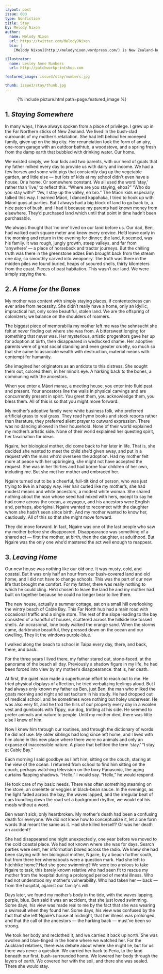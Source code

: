 ```yaml
---
layout: post
issue: 003
type: Nonfiction
title: Stay
by: Melody Nixon
author:
  name: Melody Nixon
  url: https://twitter.com/MelodyJNixon
  bio: |
    [Melody Nixon](http://melodynixon.wordpress.com/) is New Zealand-born writer living in New York City. She writes lyrical essays, cultural reportage, and reviews, and teaches creative writing for the New York Writers' Coalition. She has received support from the Ucross Foundation, the Virginia Center for the Creative Arts, The Ragdale Foundation, Art Farm Nebraska, and Columbia University's School of the Arts. Melody is a Founding Editor of <cite>[Apogee](http://www.apogeejournal.org)</cite>, a literary journal dedicated to work by writers of color and work that explores issues of identity, race, and writing from the margins. Find her on Twitter at: [@melodyjnixon](https://twitter.com/melodyjnixon).

illustrator:
  name: Lesley Anne Numbers
  url: http://patchworkprintshop.com

featured_image: issue3/stay/numbers.jpg

thumb: issue3/stay/thumb.jpg
---
```


<figure class="middle">
  {% include picture.html path=page.featured_image %}
</figure>

## 1. <i>Staying Somewhere</i>

In many ways, I have always spoken from a place of privilege. I grew up in the Far Northern sticks of New Zealand. We lived in the bush-clad surrounds of my mother’s retaliation. She had left behind her moneyed family, given up on the big city. Her renunciation took the form of an airy, one-room garage with an outdoor bathtub, a woodstove, and a spring fresh from the damp earth that bubbled with drinking water. Our home.

We existed simply, we four kids and two parents, with our herd of goats that my father milked every day to provide us with dairy and income. We had a few horses and some wild pigs that constantly dug up the vegetable garden, and little else — but lots of kids at my school didn't even have a house. Or a home. Or somewhere constant. We all used the word ‘stay,’ rather than ‘live,’ to reflect this. “Where are you staying, ehoa?” “Who do you stay with?” “Aw, I stay up the valley, eh bro.” The Māori kids especially talked this way. I learned Māori, I danced kapahaka, I tried to hook up with Māori guys at parties. But I always had a big block of land to go back to, a nice patch of bush, and I had it because my parents had known money from elsewhere. They’d purchased land which until that point in time hadn’t been purchasable.

We always thought that ‘no one’ lived on our land before us. Our dad, Ben, had walked each square meter and knew every crevice. He’d leave early in the morning and return in the evening for dinner; the land, it seemed, was his family. It was rough, jungly growth, steep valleys, and far from ‘anywhere’ — a place of horseback and tractor journeys. But the chilling truth was there in the greenstone adzes Ben brought back from the stream one day, so smoothly carved into weaponry. The truth was there in the midden piles we found buried, heaps of scoured shells, thirty kilometers from the coast. Pieces of past habitation. This wasn’t our land. We were simply staying there.



## 2. <i>A Home for the Bones</i>

My mother was content with simply staying places, if contentedness can ever arise from necessity. She didn’t really have a home, only an idyllic, impractical hut, only some beautiful, stolen land. We are the offspring of colonizers; we balance on the shoulders of roamers.

The biggest piece of memorabilia my mother left me was the sehnsucht she felt at never finding out where she was from. A bittersweet longing for something that never was. Her mysterious, artistic progenitors gave her up for adoption at birth, then disappeared in wedlocked shame. Her adoptive parents were of great social standing and even greater cruelty, so much so that she came to associate wealth with destruction, material means with contempt for humanity.

She imagined her originators as an antidote to this distress. She sought them out, colored them, in her mind’s eye. A harking back to the bones, a communing with the ancestors.

When you enter a Māori marae, a meeting house, you enter into fluid past and present. Your ancestors line the walls in physical carvings and are concurrently present in spirit. You greet them, you acknowledge them, you bless them. All of this is so that you might move forward.

My mother’s adoptive family were white business folk, who preferred artificial grass to real grass. They read hymn books and stock reports rather than literature, they preferred silent prayer to outward expression. There was no dancing allowed in their household. None of their world explained my mother’s artistic side. None of their world explained her questing spirit, her fascination for ideas.

Ngaire, her biological mother, did come back to her later in life. That is, she decided she wanted to meet the child she’d given away, and put in a request with the nuns who’d overseen the adoption. Had my mother felt more at peace with her upbringing, she might not have accepted the request. She was in her thirties and had borne four children of her own, including me. But she met her mother and embraced her.

Ngaire turned out to be a cheerful, full-tilt kind of person, who was just trying to live in a happy way. Her hair curled like my mother’s, she had modest means and white ancestors, a modest white woman. She shared nothing about the man whose seed had mixed with hers, except to say he had come across the ocean, a voyageur, and his ancestors were English and, perhaps, aboriginal. Ngaire wanted to reconnect with the daughter whom she hadn’t seen since birth. And my mother wanted to know her, cautiously. All of this so that she might move forward.

They did move forward. In fact, Ngaire was one of the last people who saw my mother before she disappeared. Disappearance was something of a shared act — first the mother, at birth, then the daughter, at adulthood. But Ngaire was the only one who’d mastered the act well enough to reappear.



## 3. <i>Leaving Home</i>

Our new house was nothing like our old one. It was musty, cold, and coastal. But it was only half an hour from our bush-covered land and old home, and I did not have to change schools. This was the part of our new life that brought me comfort. For my father, there was really nothing to which he could cling. He’d chosen to leave the land he and my mother had built on together because he could no longer bear to live there.

The new house, actually a summer cottage, sat on a small hill overlooking the wintry beach of Cable Bay. This Far North hub had a main road with occasional traffic and a single store. The rest of the slope leading to the bay consisted of a handful of houses, scattered across the hillside like tossed shells. An occasional, lone body walked the orange sand. When the storms came, darkbruise beautiful, they pressed down on the ocean and our dwelling. They lit the windows purple-blue.

I walked along the beach to school in Taipa every day, there, and back, there, and back.

For the three years I lived there, my father stared out, stone-faced, at the panorama of the beach all day. Previously a shadow figure in my life, he had been forced into view by my mother’s disappearance: that is, her death.

At first, the quiet man made a superhuman effort to reach out to me. He tried physical displays of affection, he tried verbalizing feelings aloud. But I had always only known my father as Ben, just Ben, the man who milked the goats morning and night and sat taciturn in his study. He had dropped out of medical school, and he sometimes wore nothing but holey underwear. He was also very fit, and he trod the hills of our property every day in a woolen vest and gumboots with Tippy, our dog, trotting at his side. He seemed to prefer animals and nature to people. Until my mother died, there was little else I knew of him.

Now I knew him through our routines, and through the dictionary of words he did not use. My older siblings had long since left home, and I lived with him alone in this new place where there were no animals and only an expanse of inaccessible nature. A place that befitted the term ‘stay.’ “I stay at Cable Bay.”

Each morning I said goodbye as I left him, sitting on the couch, staring at the view of the ocean. I returned from school to find him sitting on the couch, perhaps watching television on the boxy Panasonic, the aging curtains flapping shadows. “Hello,” I would say. “Hello,” he would respond.

He took care of my basic needs. There was often something steaming on the stove, an omelette or veggies in black-bean sauce. In the evenings, as the light faded across the bay, the waves lapped, and the irregular beat of cars trundling down the road set a background rhythm, we would eat his meals without a word.

Ben wasn’t sick, only heartbroken. My mother’s death had been a confusing death for everyone. We did not know how to conceptualize it, let alone form words that meant the same as it. Had she killed herself? Or was her death an accident?

She had disappeared one night unexpectedly, one year before we moved to the cold coastal place. We had not known where she was for days. Search parties were sent, her information blared across the radio. We knew she had been staying with her biological mother, Ngaire, by a beach further south, but from there her whereabouts were a question mark. Had she left to hitchhike home? Had she gone swimming? We were too anxious to take Ngaire to task, this barely known relative who had seen fit to rescue my mother from the hospital during a prolonged period of mental illness. Who had not understood my mother’s vulnerability. Who had taken her — back — from the hospital, against our family's will.

Days later, we found my mother’s body in the tide, with the waves lapping, purple, blue. Ben said it was an accident, that she just loved swimming. Some days, his view was made real to me by the fact that she was wearing a swimsuit when they found her. Some days, his view was confused by the fact that she left Ngaire’s house at midnight, that her illness was prolonged, and that the call of the ancestors — the harking back — must’ve been so strong.

We took her body and reclothed it, and we carried it back up north. She was swollen and blue-tinged in the home where we watched her. For the Auckland relatives, there was debate about where she might lie, but for us there was never a question. We carried her back to Peria, to the land beneath our first, bush-surrounded home. We lowered her body through the layers of earth. We covered her with the soil, and there she was sealed. There she would stay.
